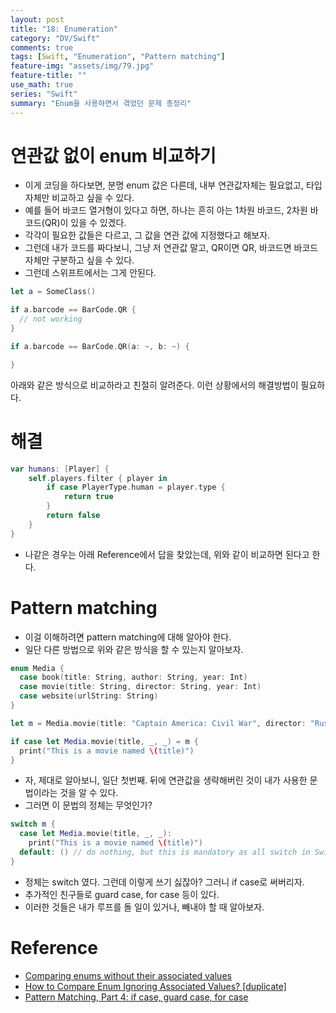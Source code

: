 ```yaml
---
layout: post
title: "18: Enumeration"
category: "DV/Swift"
comments: true
tags: [Swift, "Enumeration", "Pattern matching"]
feature-img: "assets/img/79.jpg"
feature-title: ""
use_math: true
series: "Swift"
summary: "Enum을 사용하면서 겪었던 문제 총정리"
---
```


# 연관값 없이 enum 비교하기

* 이게 코딩을 하다보면, 분명 enum 값은 다른데, 내부 연관값자체는 필요없고, 타입 자체만 비교하고 싶을 수 있다.
* 예를 들어 바코드 열거형이 있다고 하면, 하나는 흔히 아는 1차원 바코드, 2차원 바코드(QR)이 있을 수 있겠다.
* 각각이 필요한 값들은 다르고, 그 값을 연관 값에 지정했다고 해보자.
* 그런데 내가 코드를 짜다보니, 그냥 저 연관값 말고, QR이면 QR, 바코드면 바코드 자체만 구분하고 싶을 수 있다.
* 그런데 스위프트에서는 그게 안된다.


```swift
let a = SomeClass()

if a.barcode == BarCode.QR {
  // not working
}

if a.barcode == BarCode.QR(a: ~, b: ~) {

}
```

아래와 같은 방식으로 비교하라고 친절히 알려준다. 이런 상황에서의 해결방법이 필요하다.

# 해결

```swift
var humans: [Player] {
    self.players.filter { player in
        if case PlayerType.human = player.type {
            return true
        }
        return false
    }
}
```

* 나같은 경우는 아래 Reference에서 답을 찾았는데, 위와 같이 비교하면 된다고 한다. 


# Pattern matching

* 이걸 이해하려면 pattern matching에 대해 알아야 한다.
* 일단 다른 방법으로 위와 같은 방식을 할 수 있는지 알아보자.

```swift
enum Media {
  case book(title: String, author: String, year: Int)
  case movie(title: String, director: String, year: Int)
  case website(urlString: String)
}

let m = Media.movie(title: "Captain America: Civil War", director: "Russo Brothers", year: 2016)

if case let Media.movie(title, _, _) = m {
  print("This is a movie named \(title)")
}
```

* 자, 제대로 알아보니, 일단 첫번째. 뒤에 연관값을 생략해버린 것이 내가 사용한 문법이라는 것을 알 수 있다.
* 그러면 이 문법의 정체는 무엇인가?

```swift
switch m {
  case let Media.movie(title, _, _):
    print("This is a movie named \(title)")
  default: () // do nothing, but this is mandatory as all switch in Swift must be exhaustive
}
```

* 정체는 switch 였다. 그런데 이렇게 쓰기 싫잖아? 그러니 if case로 써버리자.
* 추가적인 친구들로 guard case, for case 등이 있다.
* 이러한 것들은 내가 루프를 돌 일이 있거나, 빼내야 할 때 알아보자.

# Reference

* [Comparing enums without their associated values](https://forums.swift.org/t/comparing-enums-without-their-associated-values/18944)
* [How to Compare Enum Ignoring Associated Values? [duplicate]](https://stackoverflow.com/questions/43192400/how-to-compare-enum-ignoring-associated-values/43192401)
* [Pattern Matching, Part 4: if case, guard case, for case](https://alisoftware.github.io/swift/pattern-matching/2016/05/16/pattern-matching-4/)